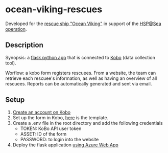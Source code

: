 # ocean-viking-rescues

Developed for the [rescue ship "Ocean Viking"](https://sosmediterranee.com/about-us/) in support of the [HSP@Sea operation](https://go.ifrc.org/emergencies/5425).

## Description

Synopsis: a [flask python app](https://flask.palletsprojects.com/en/2.0.x/) that is connected to [Kobo](https://www.kobotoolbox.org/) (data collection tool).

Worflow: a kobo form registers rescuees. From a website, the team can retrieve each rescuee's information, as well as having an overview of all rescuees. Reports can be automatically generated and sent via email.

## Setup

1. [Create an account on Kobo](https://kf.kobotoolbox.org/accounts/register/#/)
2. Set up the form in Kobo, [here](https://github.com/rodekruis/ocean-viking-medical/blob/main/kobo-forms/medical-form.xlsx) is the template.
3. Create a .env file in the root directory and add the following credentials
   * TOKEN: KoBo API user token
   * ASSET: ID of the form
   * PASSWORD: to login into the website
5. Deploy the flask application [using Azure Web App](https://docs.microsoft.com/en-us/azure/app-service/quickstart-python?tabs=bash&pivots=python-framework-flask)
